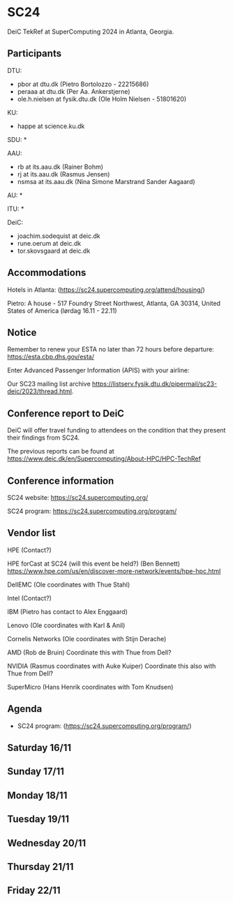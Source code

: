 # SC24
DeiC TekRef at SuperComputing 2024 in Atlanta, Georgia.

Participants
------------

DTU:
* pbor at dtu.dk (Pietro Bortolozzo - 22215686)
* peraaa at dtu.dk (Per Aa. Ankerstjerne)
* ole.h.nielsen at fysik.dtu.dk (Ole Holm Nielsen - 51801620)

KU:
* happe at science.ku.dk

SDU:
*

AAU:
* rb at its.aau.dk (Rainer Bohm)
* rj at its.aau.dk (Rasmus Jensen)
* nsmsa at its.aau.dk (Nina Simone Marstrand Sander Aagaard)

AU:
*

ITU:
*

DeiC:
* joachim.sodequist at deic.dk
* rune.oerum at deic.dk
* tor.skovsgaard at deic.dk


Accommodations
--------------
Hotels in Atlanta: (https://sc24.supercomputing.org/attend/housing/)

Pietro: A house - 517 Foundry Street Northwest, Atlanta, GA 30314, United States of America (lørdag 16.11 - 22.11)

Notice
-------
Remember to renew your ESTA no later than 72 hours before departure: https://esta.cbp.dhs.gov/esta/

Enter Advanced Passenger Information (APIS) with your airline:


Our SC23 mailing list archive https://listserv.fysik.dtu.dk/pipermail/sc23-deic/2023/thread.html.

Conference report to DeiC
-------------------------

DeiC will offer travel funding to attendees on the condition that they present their findings from SC24.

The previous reports can be found at https://www.deic.dk/en/Supercomputing/About-HPC/HPC-TechRef

Conference information
----------------------

SC24 website: https://sc24.supercomputing.org/

SC24 program: https://sc24.supercomputing.org/program/


Vendor list 
-----------
HPE (Contact?)

HPE forCast at SC24 (will this event be held?) (Ben Bennett) https://www.hpe.com/us/en/discover-more-network/events/hpe-hpc.html

DellEMC (Ole coordinates with Thue Stahl)

Intel (Contact?) 

IBM (Pietro has contact to Alex Enggaard)

Lenovo (Ole coordinates with Karl & Anil)

Cornelis Networks (Ole coordinates with Stijn Derache)

AMD (Rob de Bruin) Coordinate this with Thue from Dell?

NVIDIA (Rasmus coordinates with Auke Kuiper) Coordinate this also with Thue from Dell?

SuperMicro (Hans Henrik coordinates with Tom Knudsen)

Agenda
------

* SC24 program: (https://sc24.supercomputing.org/program/)

Saturday 16/11
------------


Sunday 17/11
------------


Monday 18/11
------------


Tuesday 19/11
-------------


Wednesday 20/11
---------------


Thursday 21/11
--------------

Friday 22/11
------------
